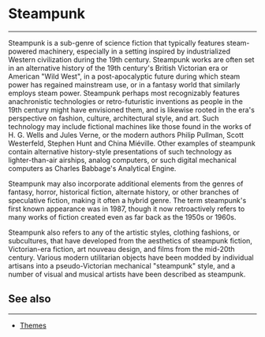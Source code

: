 # Steampunk

---

Steampunk is a sub-genre of science fiction that typically features steam-powered machinery, especially in a setting inspired by industrialized Western civilization during the 19th century. Steampunk works are often set in an alternative history of the 19th century's British Victorian era or American "Wild West", in a post-apocalyptic future during which steam power has regained mainstream use, or in a fantasy world that similarly employs steam power. Steampunk perhaps most recognizably features anachronistic technologies or retro-futuristic inventions as people in the 19th century might have envisioned them, and is likewise rooted in the era's perspective on fashion, culture, architectural style, and art. Such technology may include fictional machines like those found in the works of H. G. Wells and Jules Verne, or the modern authors Philip Pullman, Scott Westerfeld, Stephen Hunt and China Miéville. Other examples of steampunk contain alternative history-style presentations of such technology as lighter-than-air airships, analog computers, or such digital mechanical computers as Charles Babbage's Analytical Engine.

Steampunk may also incorporate additional elements from the genres of fantasy, horror, historical fiction, alternate history, or other branches of speculative fiction, making it often a hybrid genre. The term steampunk's first known appearance was in 1987, though it now retroactively refers to many works of fiction created even as far back as the 1950s or 1960s.

Steampunk also refers to any of the artistic styles, clothing fashions, or subcultures, that have developed from the aesthetics of steampunk fiction, Victorian-era fiction, art nouveau design, and films from the mid-20th century. Various modern utilitarian objects have been modded by individual artisans into a pseudo-Victorian mechanical "steampunk" style, and a number of visual and musical artists have been described as steampunk.

## See also

---

- [Themes](themes.md)
